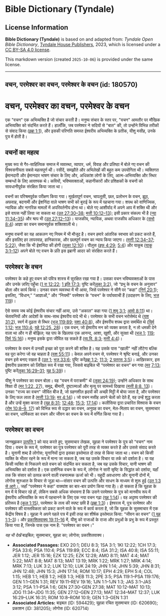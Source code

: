 # Bible Dictionary (Tyndale)

## License Information

**Bible Dictionary (Tyndale)** is based on and adapted from: _Tyndale Open Bible Dictionary_, [Tyndale House Publishers](https://tyndaleopenresources.com/), 2023, which is licensed under a [CC BY-SA 4.0 license](https://creativecommons.org/licenses/by-sa/4.0/legalcode.en).

This markdown version (created `2025-10-06`) is provided under the same license.



--------------------------------

## वचन, परमेश्वर का वचन, परमेश्वर के वचन (id: 180570)

वचन, परमेश्वर का वचन, परमेश्वर के वचन
=====================================

एक "वचन" एक अभिव्यक्ति है जो संचार करती है। मनुष्य संचार के स्तर पर, "वचन" आमतौर पर मौखिक अभिव्यक्ति को संदर्भित करते हैं। हालाँकि, जब परमेश्वर ने सदियों से "बात" की, तो उन्होंने विभिन्न तरीकों से संवाद किया ([इब्रा 1:1](https://ref.ly/Heb1:1)), और इसकी परिणति समस्त ईश्वरीय अभिव्यक्ति के प्रतीक, यीशु मसीह, उनके पुत्र में होती है।

वचनों का महत्व
--------------

मुख्य रूप से गैर\-साहित्यिक समाज में व्यवस्था, व्यापार, धर्म, विवाह और प्रतिष्ठा में बोले गए वचन की विश्वसनीयता सबसे महत्वपूर्ण थी। रसीदें, समझौते और अभिलेखों की बहुत कम उपयोगिता थी। व्यक्तिगत ईमानदारी और ईमानदार भाषण संचार के लिए और, अधिकांश लोगों के लिए, आत्म\-अभिव्यक्ति और स्थिर सम्बन्धों के लिए आवश्यक थे। कवियों, भविष्यवक्ताओं, कहानीकारों और प्रशिक्षकों के वचनों को सावधानीपूर्वक संरक्षित किया जाता था।

वचनों का परिश्रमपूर्वक परीक्षण किया गया। मूर्खतापूर्ण वचन, चापलूसी, छल, प्रलोभन के वचन, झूठ, अफवाह, बदनामी और ईशनिंदा वाले भाषण सभी को बुराई के रूप में पहचाना गया। शपथ को वाणिज्यिक, न्यायिक और नागरिक मामलों में अपरिवर्तनीय होना था। बोले गए आशीर्वाद में अपने आप में शक्ति थी और इसे वापस नहीं लिया जा सकता था ([उत 27:30–38](https://ref.ly/Gen27:30-Gen27:38); [मत्ती 10:12–13](https://ref.ly/Matt10:12-Matt10:13)); इसी प्रकार संकल्प भी है ([न्या 11:34–35](https://ref.ly/Judg11:34-Judg11:35)) और श्राप भी ([उत 27:12–13](https://ref.ly/Gen27:12-Gen27:13))। याजकीय, न्यायिक, अथवा राजकीय अधिकार के ([सभो 8:4](https://ref.ly/Eccl8:4)) आज्ञा का वचन समानपुर्वक शक्तिशाली थे।

मनुष्य वचनों का यह आकलन नए नियम में भी मौजूद है। वचन हमारे आंतरिक स्वभाव को प्रकट करते हैं, और इसलिए हर लापरवाह, हानिकारक, और छलपूर्ण वचन का न्याय किया जाएगा। ([मत्ती 12:34–37](https://ref.ly/Matt12:34-Matt12:37); [5:22](https://ref.ly/Matt5:22)), जैसा कि भी ईशनिंदा की होगी ([लूका 12:10](https://ref.ly/Luke12:10))। पौलुस ([इफ 4:29](https://ref.ly/Eph4:29); [5:4](https://ref.ly/Eph5:4)) और याकूब ([याकू 3:1–12](https://ref.ly/Jas3:1-Jas3:12)) अपने बोले गए वचन के प्रति इस इब्रानी आदर को संरक्षित करते हैं।

परमेश्वर के वचन
---------------

परमेश्‍वर के कहे हुए वचन को पवित्र शास्त्र में सुरक्षित रखा गया है। उसका वचन भविष्यवक्ताओं के पास और उनके ज़रिए पहुँचा ([1 रा 12:22](https://ref.ly/1Kgs12:22); [1 इति 17:3](https://ref.ly/1Chr17:3); पुष्टि करें[लूका 3:2](https://ref.ly/Luke3:2)), जो “प्रभु के वचन के अनुसार” बोला और कार्य किया। उनका वचन व्यवस्था में भी आया, जिसे परमेश्वर ने सीनै पर “कहा” ([निर्ग 20:1](https://ref.ly/Exod20:1)); इसलिए, “विधान,” “आज्ञाओं,” और “नियमों” परमेश्वर के “वचन” के पर्यायवाची हैं (उदाहरण के लिए, [भज 119](https://ref.ly/Ps119:1-Ps119:176))।

ऐसे समय जब कोई ईश्वरीय संचार नहीं आया, उसे “अकाल” कहा गया ([1 शमू 3:1](https://ref.ly/1Sam3:1); [आमो 8:11](https://ref.ly/Amos8:11)) था। चेतावनियों और आदेशों के साथ\-साथ ईश्वरीय वादे भी थे। परमेश्वर के सभी वचन भरोसेमंद थे ([यश 31:2](https://ref.ly/Isa31:2)), स्वर्ग में दृढ़ता से स्थिर ([भज 119:89](https://ref.ly/Ps119:89); [यशा 40:8](https://ref.ly/Isa40:8)), और ईश्वरीय शपथ द्वारा समर्थित थे ([यिर्म 1:12](https://ref.ly/Jer1:12); [भज 110:4](https://ref.ly/Ps110:4); [यहे 12:25, 28](https://ref.ly/Ezek12:25))। एक वचन, जो ईश्वरीय मन को व्यक्त करता है, न तो धमकी देने वाला था और न ही बोझिल; यह पाप के खिलाफ एक आनन्द, आशा, खुशी, और सुरक्षा थी ([भज 1](https://ref.ly/Ps1:1-Ps1:6); [119](https://ref.ly/Ps119:1-Ps119:176); [यिर्म 15:16](https://ref.ly/Jer15:16))। मनुष्य इसके द्वारा जीवित रह सकते हैं ([व्य.वि. 8:3](https://ref.ly/Deut8:3); [मत्ती 4:4](https://ref.ly/Matt4:4))।

परमेश्वर के वचन में उनकी इच्छा को पूरा करने की शक्ति है। यह उसके पास "खाली" नहीं लौटेगा बल्कि वह पूरा करेगा जो वह चाहता है ([यश 55:11](https://ref.ly/Isa55:11))। केवल अपने वचन से, परमेश्वर ने श्रृष्टि बनाई, और उनका वचन इसे बनाए रखता है ([उत 1](https://ref.ly/Gen1:1-Gen1:31); [भज 33:6](https://ref.ly/Ps33:6); पुष्टि करें[इब्रा 1:2](https://ref.ly/Heb1:2); [11:3](https://ref.ly/Heb11:3); [2 पतरस 3:5](https://ref.ly/2Pet3:5))। आख़िरकार, इस ईश्वरीय प्रकाशन को लिखित रूप में रखा गया, जिससे बाइबिल भी “परमेश्वर का वचन” बन गया ([मर](https://ref.ly/Mark1:22) [7:13](https://ref.ly/Mark7:13); पुष्टि करें[लूका 16:29–31](https://ref.ly/Luke16:29-Luke16:31); [यूह 5:39](https://ref.ly/John5:39))।

यीशु ने परमेश्‍वर का वचन बोला। वह "वचन में पराक्रमी" थें ([लूका 24:19](https://ref.ly/Luke24:19)); उन्होंने अधिकार के साथ शिक्षा दी ([मर 1:22, 27](https://ref.ly/Mark1:22,Mark1:27)), समुद्र, बीमारी, दुष्टात्माओं और मृत्यु पर सामर्थ्य दिखाया ([मत्ती 8:8, 13](https://ref.ly/Matt8:8,Matt8:13))। उनका "राज्य का वचन" जीवित बीज है, जो ग्रहणशील हृदयों की अच्छी मिट्टी में बोया जाता है, और परमेश्वर के लिए फल लाता है ([मत्ती 13:19](https://ref.ly/Matt13:19); [मर 4:14](https://ref.ly/Mark4:14))। जो वचन मसीह अपने चेलों को देते हैं, वह उन्हें शुद्ध करता है और उन्हें मुक्त करता है ([यूह 8:31](https://ref.ly/John8:31); [12:48](https://ref.ly/John12:48); [15:3](https://ref.ly/John15:3); [17:14](https://ref.ly/John17:14))। कलीसिया द्वारा प्रचारित विश्वास के वचन ([रोम 10:8–9, 17](https://ref.ly/Rom10:8-Rom10:9)) को विभिन्न रूप से उद्धार का वचन, अनुग्रह का वचन, मेल\-मिलाप का वचन, सुसमाचार का वचन, धार्मिकता का वचन और जीवन का वचन के रूप में वर्णित किया गया है।

परमेश्वर का वचन
---------------

जानबूझकर [उत्पत्ति 1](https://ref.ly/Gen1:1-Gen1:31) को याद करते हुए, सुसमाचार लेखक, यूहन्ना ने परमेश्वर के पुत्र को "वचन" नाम दिया। वचन के रूप में, परमेश्वर का पुत्र परमेश्वर को पूरी तरह से व्यक्त करते है और उससे संवाद करते है। यूनानी शब्द है लोगोस; यूनानियों द्वारा इसका इस्तेमाल दो तरह से किया जाता था। वचन को किसी व्यक्ति के भीतर रहने के रूप में माना जा सकता है, जब यह उसके विचार या तर्क को दर्शाता है। या यह किसी व्यक्ति से निकलने वाले वचन को संदर्भित कर सकता है, जब यह उसके विचार, यानी भाषण की अभिव्यक्ति को दर्शाता है। एक दार्शनिक वचन के रूप में, लोगोस ने सारी सृष्टि के सिद्धांत को दर्शाया, यहाँ तक ​​कि संसार को उत्पन्न करने वाली रचनात्मक ऊर्जा को भी। यहूदी अवधारणा और यूनानी दोनों में, लोगोस शुरुआत के विचार से जुड़ा था—संसार वचन की उत्पत्ति और साधन के माध्यम से शुरू हुई ([उत 1:3 से आगे।](https://ref.ly/Gen1:3-Gen1:31), जहाँ “परमेश्वर ने कहा” वाक्यांश का बार\-बार प्रयोग किया गया है)। हो सकता है कि यूहन्ना के मन में ये विचार रहे हों, लेकिन सबसे अधिक संभावना है कि उसने परमेश्वर के पुत्र को मानवीय रूप में ईश्वरीय अभिव्यक्ति के रूप में पहचानने के लिए एक नया वचन गढ़ा ([यूह 1:14](https://ref.ly/John1:14))। वह अदृश्य परमेश्वर की प्रतिरूप है ([कुल 1:15](https://ref.ly/Col1:15)), परमेश्वर के तत्व की स्पष्ट छवि है ([इब्रा 1:3](https://ref.ly/Heb1:3))। ईश्वरत्व में, पुत्र परमेश्वर और परमेश्वर की वास्तविकता को प्रकट करने वाले के रूप में कार्य करता है, जो कि यूहन्ना के सुसमाचार में एक केंद्रीय विषय है। यूहन्ना ने अपने पहले पत्र में इसी तरह का शीर्षक इस्तेमाल किया: “जीवन का वचन” ([1 यूह 1:1–3](https://ref.ly/1John1:1-1John1:3))। और [प्रकाशितवाक्य 19:11–16](https://ref.ly/Rev19:11-Rev19:16) में, यीशु को राजाओं के राजा और प्रभुओं के प्रभु के रूप में प्रस्तुत किया गया है, जिनके पास एक नाम है: "परमेश्वर का वचन।"

*यह भी देखें* बाइबिल; सुसमाचार, यूहन्ना का; लोगोस; प्रकाशितवाक्य।

* **Associated Passages:** EXO 20:1; DEU 8:3; 1SA 3:1; 1KI 12:22; 1CH 17:3; PSA 33:6; PSA 110:4; PSA 119:89; ECC 8:4; ISA 31:2; ISA 40:8; ISA 55:11; JER 1:12; JER 15:16; EZK 12:25; EZK 12:28; AMO 8:11; MAT 4:4; MAT 5:22; MAT 8:8; MAT 8:13; MAT 13:19; MRK 1:22; MRK 1:27; MRK 4:14; MRK 7:13; LUK 3:2; LUK 12:10; LUK 24:19; JHN 1:14; JHN 5:39; JHN 8:31; JHN 12:48; JHN 15:3; JHN 17:14; ROM 10:17; EPH 4:29; EPH 5:4; COL 1:15; HEB 1:1; HEB 1:2; HEB 1:3; HEB 11:3; 2PE 3:5; PSA 119:1–PSA 119:176; GEN 1:1–GEN 1:31; REV 19:11–REV 19:16; 1JN 1:1–1JN 1:3; JAS 3:1–JAS 3:12; PSA 1:1–PSA 1:6; GEN 27:30–GEN 27:38; MAT 10:12–MAT 10:13; JDG 11:34–JDG 11:35; GEN 27:12–GEN 27:13; MAT 12:34–MAT 12:37; LUK 16:29–LUK 16:31; ROM 10:8–ROM 10:9; GEN 1:3–GEN 1:31
* **Associated Articles:** बाइबल (ID: 594429); यूहन्ना रचित सुसमाचार (ID: 620690); प्रकाशन (ID: 381205); लोगोस (ID: 620714)


